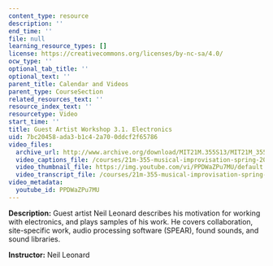 ```yaml
---
content_type: resource
description: ''
end_time: ''
file: null
learning_resource_types: []
license: https://creativecommons.org/licenses/by-nc-sa/4.0/
ocw_type: ''
optional_tab_title: ''
optional_text: ''
parent_title: Calendar and Videos
parent_type: CourseSection
related_resources_text: ''
resource_index_text: ''
resourcetype: Video
start_time: ''
title: Guest Artist Workshop 3.1. Electronics
uid: 7bc20458-ada3-b1c4-2a70-0ddcf2f65786
video_files:
  archive_url: http://www.archive.org/download/MIT21M.355S13/MIT21M_355S13_guest_artist_workshop_3-1_300k.mp4
  video_captions_file: /courses/21m-355-musical-improvisation-spring-2013/12829077d1305e65b99f10b22a8a3232_PPDWaZPu7MU.vtt
  video_thumbnail_file: https://img.youtube.com/vi/PPDWaZPu7MU/default.jpg
  video_transcript_file: /courses/21m-355-musical-improvisation-spring-2013/80ebc9cc61a6f2cd28a533fa6957f5c6_PPDWaZPu7MU.pdf
video_metadata:
  youtube_id: PPDWaZPu7MU
---
```


**Description:** Guest artist Neil Leonard describes his motivation for working with electronics, and plays samples of his work. He covers collaboration, site-specific work, audio processing software (SPEAR), found sounds, and sound libraries.

**Instructor:** Neil Leonard

